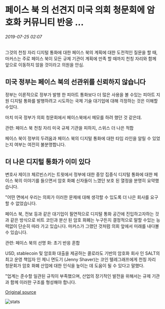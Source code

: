 # 페이스 북 의 선견지 미국 의회 청문회에 암호화 커뮤니티 반응 ...

###### 2019-07-25 02:07

그것의 천칭 자리 디지털 통화에 대한 페이스 북의 계획에 대한 도전적인 질문을 할 때, 마커스는 주로 페이스 북이 모든 규제 기관이 계획에 만족 할 때까지 천칭 자리와 함께 앞으로 이동하지 않을 것이라고 의원을 안심.

## 미국 정부는 페이스 북의 선관위를 신뢰하지 않습니다

정부는 이론적으로 정부가 발행 한 피아트 통화보다 더 많은 사용을 볼 수있는 피아트 지원 디지털 통화를 발행하려고 시도하는 국제 기술 대기업에 대해 걱정하는 것은 이해할 수있다.

마치 미국 정부가 의회 청문회에서 페이스북에서 메모를 하려 했던 것 같은데.

관련: 페이스 북 천칭 자리 미국 규제 기관을 피하지, 스위스 더 나은 적합

페이스 북이 정부의 두려움과 페이스 북의 디지털 통화에 대한 타임 라인을 알릴 수 있었는지 여부는 여전히 불분명합니다.

## 더 나은 디지털 통화가 이미 있다

변호사 제이크 체르빈스키는 트윗에서 정부에 대한 중앙 집중식 디지털 통화에 대한 페이스 북의 이야기를 들으면서 암호 화폐 신자들이 느꼈던 보호 된 열정을 분명히 요약했습니다.

"어떤 면에서 우리는 의회가 이러한 문제에 대해 생각할 수 있도록 더 나은 회사를 요구할 수 없었습니다.

페이스 북, 전보 등과 같은 대기업이 필연적으로 디지털 통화 공간에 진입하고자하는 것과 같은 방식으로 비트 코인과 분산 된 암호 화폐는 누구든지 결정적으로 말할 수있는 능력없이 단순히 따라 가고 있습니다. 마커스가 그랬던 것처럼 의회 앞에서 미래를 내다볼 수 있습니다.

관련: 페이스 북의 선명 화: 초기 반응 혼합

USD, stablecoin 및 암호화 대출을 제공하는 콜로라도 기반의 암호화 회사 인 SALT의 최고 운영 책임자 인 제니 면도기 (Jenny Shaver)는 코인 텔레그래프에게 천칭 자리 청문회가 암호 화폐 산업에 대한 인식을 높이는 데 도움이 될 수 있다고 말했다.

"업계는 준수할 일관된 규칙이 부족했으며, 산업의 장기적인 발전을 위해서는 규제 기관과 함께 이러한 구조를 형성해야 합니다.

[Original source](https://cointelegraph.com/news/crypto-community-reaction-to-facebook-libra-us-congressional-hearings)

![stats](https://c.statcounter.com/11760860/0/a89fa40b/1/ "stats")